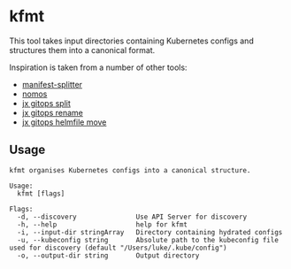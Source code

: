 # kfmt

This tool takes input directories containing Kubernetes configs and structures them into a canonical
format.

Inspiration is taken from a number of other tools:

- [manifest-splitter](https://github.com/munnerz/manifest-splitter)
- [nomos](https://cloud.google.com/anthos-config-management/docs/how-to/nomos-command)
- [jx gitops split](https://github.com/jenkins-x/jx-gitops/blob/master/docs/cmd/jx-gitops_split.md)
- [jx gitops
  rename](https://github.com/jenkins-x/jx-gitops/blob/master/docs/cmd/jx-gitops_rename.md)
- [jx gitops helmfile
  move](https://github.com/jenkins-x/jx-gitops/blob/master/docs/cmd/jx-gitops_helmfile_move.md)

## Usage

```text
kfmt organises Kubernetes configs into a canonical structure.

Usage:
  kfmt [flags]

Flags:
  -d, --discovery               Use API Server for discovery
  -h, --help                    help for kfmt
  -i, --input-dir stringArray   Directory containing hydrated configs
  -u, --kubeconfig string       Absolute path to the kubeconfig file used for discovery (default "/Users/luke/.kube/config")
  -o, --output-dir string       Output directory
```
